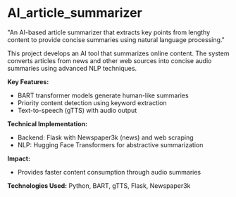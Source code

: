 # AI_article_summarizer
"An AI-based article summarizer that extracts key points from lengthy content to provide concise summaries using natural language processing."

This project develops an AI tool that summarizes online content. The system converts articles from news and other web sources into concise audio summaries using advanced NLP techniques.

**Key Features:**

* BART transformer models generate human-like summaries
* Priority content detection using keyword extraction
* Text-to-speech (gTTS) with audio output

**Technical Implementation:**

* Backend: Flask with Newspaper3k (news) and web scraping
* NLP: Hugging Face Transformers for abstractive summarization

**Impact:**
* Provides faster content consumption through audio summaries

**Technologies Used:** Python, BART, gTTS, Flask, Newspaper3k

